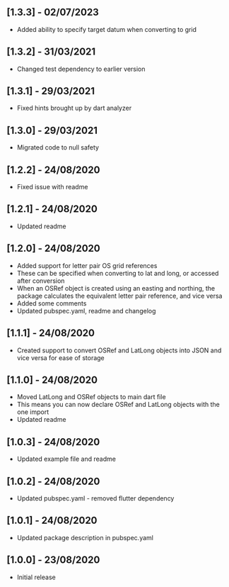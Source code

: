 ## [1.3.3] - 02/07/2023

* Added ability to specify target datum when converting to grid

## [1.3.2] - 31/03/2021

* Changed test dependency to earlier version

## [1.3.1] - 29/03/2021

* Fixed hints brought up by dart analyzer

## [1.3.0] - 29/03/2021

* Migrated code to null safety

## [1.2.2] - 24/08/2020

* Fixed issue with readme

## [1.2.1] - 24/08/2020

* Updated readme

## [1.2.0] - 24/08/2020

* Added support for letter pair OS grid references
* These can be specified when converting to lat and long, or accessed after conversion
* When an OSRef object is created using an easting and northing, the package calculates the equivalent letter pair reference, and vice versa
* Added some comments
* Updated pubspec.yaml, readme and changelog

## [1.1.1] - 24/08/2020

* Created support to convert OSRef and LatLong objects into JSON and vice versa for ease of storage

## [1.1.0] - 24/08/2020

* Moved LatLong and OSRef objects to main dart file
* This means you can now declare OSRef and LatLong objects with the one import
* Updated readme


## [1.0.3] - 24/08/2020

* Updated example file and readme

## [1.0.2] - 24/08/2020

* Updated pubspec.yaml - removed flutter dependency

## [1.0.1] - 24/08/2020

* Updated package description in pubspec.yaml

## [1.0.0] - 23/08/2020

* Initial release
